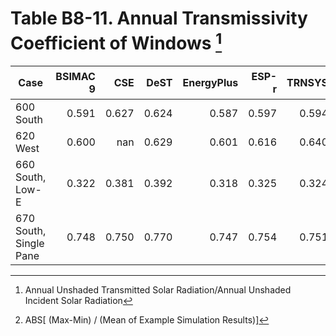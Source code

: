 # Table B8-11. Annual Transmissivity Coefficient of Windows [^2]
| Case |BSIMAC 9 |CSE |DeST |EnergyPlus |ESP-r |TRNSYS | |Min |Max |Mean |Dev % [^1] | |TestSoftware1 |
|-----|-----:|-----:|-----:|-----:|-----:|-----:|-----:|-----:|-----:|-----:|-----:|-----:|-----:|
| 600 South |0.591 |0.627 |0.624 |0.587 |0.597 |0.594 | |0.587 |0.627 |0.603 |6.7 | |0.587 |
| 620 West |0.600 |nan |0.629 |0.601 |0.616 |0.640 | |0.600 |0.640 |0.617 |6.5 | |0.601 |
| 660 South, Low-E |0.322 |0.381 |0.392 |0.318 |0.325 |0.324 | |0.318 |0.392 |0.344 |21.6 | |0.318 |
| 670 South, Single Pane |0.748 |0.750 |0.770 |0.747 |0.754 |0.751 | |0.747 |0.770 |0.753 |3.1 | |0.747 |

[^1]: ABS[ (Max-Min) / (Mean of Example Simulation Results)]
[^2]:Annual Unshaded Transmitted Solar Radiation/Annual Unshaded Incident Solar Radiation

